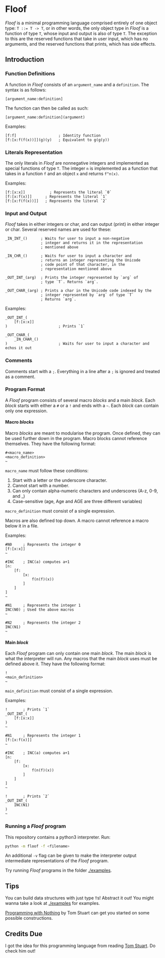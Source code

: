 # Floof

_Floof_ is a minimal programming language comprised entirely of one object type: `T ::= T -> T`, or in other words, the only object type in _Floof_ is a function of type `T`, whose input and output is also of type `T`. The exception to this are the reserved functions that take in user input, which has no arguments, and the reserved functions that prints, which has side effects.

## Introduction

### Function Definitions

A function in _Floof_ consists of an `argument_name` and a `definition`. The syntax is as follows:

```
[argument_name:definition]
```

The function can then be called as such:

```
[argument_name:definition](argument)
```

Examples:

```
[f:f]                   ; Identity function
[f:[x:f(f(x))]](g)(y)   ; Equivalent to g(g(y))
```

### Literals Representation

The only literals in _Floof_ are nonnegative integers and implemented as special functions of type `T`. The integer `n` is implemented as a function that takes in a function `f` and an object `x` and returns `f^n(x)`.

Examples:

```
[f:[x:x]]           ; Represents the literal `0`
[f:[x:f(x)]]      ; Represents the literal `1`
[f:[x:f(f(x))]]   ; Represents the literal `2`
```

### Input and Output

_Floof_ takes in either integers or char, and can output (print) in either integer or char. Several reserved names are used for these:

```
_IN_INT_()      ; Waits for user to input a non-negative
                ; integer and returns it in the representation
                ; mentioned above
                
_IN_CHR_()      ; Waits for user to input a character and
                ; returns an integer representing the Unicode 
                ; code point of that character, in the 
                ; representation mentioned above

_OUT_INT_(arg)  ; Prints the integer represented by `arg` of 
                ; type `T`. Returns `arg`.

_OUT_CHAR_(arg) ; Prints a char in the Unicode code indexed by the
                ; integer represented by `arg` of type `T`
                ; Returns `arg`.
```

Examples:

```
_OUT_INT_(
    [f:[x:x]]
)                       ; Prints `1`
```

```
_OUT_CHAR_(
    _IN_CHAR_()
)                       ; Waits for user to input a character and echos it out
```

### Comments

Comments start with a `;`. Everything in a line after a `;` is ignored and treated as a comment.

### Program Format

A _Floof_ program consists of several macro _blocks_ and a main _block_. Each _block_ starts with either a `#` or a `!` and ends with a `~`. Each _block_ can contain only one expression.

#### Macro _blocks_

Macro _blocks_ are meant to modularise the program. Once defined, they can be used further down in the program. Macro blocks cannot reference themselves. They have the following format:

```
#<macro_name>
<macro_definition>
~
```

`macro_name` must follow these conditions:
1. Start with a letter or the underscore character.
2. Cannot start with a number.
3. Can only contain alpha-numeric characters and underscores (A-z, 0-9, and _)
4. Case-sensitive (age, Age and AGE are three different variables)

`macro_definition` must consist of a single expression.

Macros are also defined top down. A macro cannot reference a macro below it in a file. 

Examples:

```
#N0     ; Represents the integer 0
[f:[x:x]]
~

#INC    ; INC(a) computes a+1
[n:
    [f:
        [x:
            f(n(f)(x))
        ]
    ]
]
~

#N1     ; Represents the integer 1
INC(N0) ; Used the above macros
~

#N2     ; Represents the integer 2
INC(N1)
~
```

#### Main _block_

Each _Floof_ program can only contain one main _block_. The main _block_ is what the interpreter will run. Any macros that the main _block_ uses must be defined above it. They have the following format:

```
!
<main_definition>
~
```

`main_definition` must consist of a single expression.

Examples:

```
!       ; Prints `1`
_OUT_INT_(
    [f:[x:x]]
)
~
```

```
#N1     ; Represents the integer 1
[f:[x:f(x)]]
~

#INC    ; INC(a) computes a+1
[n:
    [f:
        [x:
            f(n(f)(x))
        ]
    ]
]
~

!       ; Prints `2`
_OUT_INT_(
    INC(N1)
)
~ 
```

### Running a _Floof_ program

This repository contains a python3 interpreter. Run:

```sh
python -m floof -f <filename>
```

An additional `-v` flag can be given to make the interpreter output intermediate representations of the _Floof_ program.

Try running _Floof_ programs in the folder [./examples](./examples).

## Tips

You can build data structures with just type `T`s! Abstract it out! You might wanna take a look at [./examples](./examples) for examples.

[Programming with Nothing](https://codon.com/programming-with-nothing) by Tom Stuart can get you started on some possible constructions.


## Credits Due

I got the idea for this programming language from reading [Tom Stuart](https://codon.com/programming-with-nothing). Do check him out!
